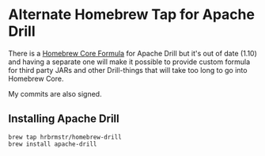 # Alternate Homebrew Tap for Apache Drill

There is a [Homebrew Core Formula](https://github.com/Homebrew/homebrew-core/blob/master/Formula/apache-drill.rb) for Apache Drill but it's out of date (1.10) and having a separate one will make it possible to provide custom formula for third party JARs and other Drill-things that will take too long to go into Homebrew Core.

My commits are also signed.

## Installing Apache Drill

    brew tap hrbrmstr/homebrew-drill
    brew install apache-drill

